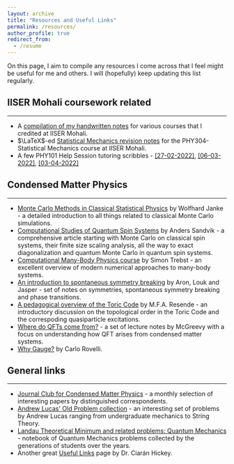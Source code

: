 ```yaml
---
layout: archive
title: "Resources and Useful Links"
permalink: /resources/
author_profile: true
redirect_from:
  - /resume
---
```


On this page, I aim to compile any resources I come across that I feel might be useful for me and others. I will (hopefully) keep updating this list regularly.

## IISER Mohali coursework related
-----
* A [compilation of my handwritten notes](https://github.com/kunal1729verma/lecture_notes_physics_iiserm) for various courses that I credited at IISER Mohali.
* $\LaTeX$-ed [Statistical Mechanics revision notes](https://kunal1729verma.github.io/files/statmechnotes) for the PHY304-Statistical Mechanics course at IISER Mohali. 
* A few PHY101 Help Session tutoring scribbles -  [[27-02-2022]](https://kunal1729verma.github.io/files/hs_scribbles/27-02-2022_HS_notes.pdf), [[06-03-2022]](https://kunal1729verma.github.io/files/hs_scribbles/06-03-2022_HS_notes.pdf), [[03-04-2022]](https://kunal1729verma.github.io/files/hs_scribbles/03-04-2022_HS_notes.pdf) 

## Condensed Matter Physics
-----
* [Monte Carlo Methods in Classical Statistical Physics](https://www.physik.uni-leipzig.de/~janke/Paper/lnp739_079_2008.pdf) by Wolfhard Janke - a detailed introduction to all things related to classical Monte Carlo simulations.
* [Computational Studies of Quantum Spin Systems](https://arxiv.org/abs/1101.3281) by Anders Sandvik - a comprehensive article starting with Monte Carlo on classical spin systems, their finite size scaling analysis, all the way to exact diagonalization and quantum Monte Carlo in quantum spin systems.
* [Computational Many-Body Physics course](http://www.thp.uni-koeln.de/trebst/Lectures/2021-CompManyBody.shtml) by Simon Trebst - an excellent overview of modern numerical approaches to many-body systems.
* [An introduction to spontaneous symmetry breaking](https://scipost.org/10.21468/SciPostPhysLectNotes.11) by Aron, Louk and Jasper - set of notes on symmetries, spontaneous symmetry breaking and phase transitions.
* [A pedagogical overview of the Toric Code](https://arxiv.org/abs/1712.01258) by M.F.A. Resende - an introductory discussion on the topological order in the Toric Code and the correspoding quasiparticle excitations. 
* [Where do QFTs come from?](https://mcgreevy.physics.ucsd.edu/s14/239a-lectures.pdf) - a set of lecture notes by McGreevy with a focus on understanding how QFT arises from condensed matter systems.
* [Why Gauge?](https://arxiv.org/abs/1308.5599) by Carlo Rovelli.

## General links
-----
* [Journal Club for Condensed Matter Physics](https://www.condmatjclub.org/) - a monthly selection of interesting papers by distinguished correspondents.
* [Andrew Lucas' Old Problem collection](https://www.alucasphys.com/problems.html) - an interesting set of problems by Andrew Lucas ranging from undergraduate mechanics to String Theory.
* [Landau Theoretical Minimum and related problems: Quantum Mechanics](http://people.tamu.edu/~abanov/QE/TM-QM.pdf) - notebook of Quantum Mechanics problems collected by the generations of students over the years.
* Another great [Useful Links](https://ciaranhickey.weebly.com/useful-links.html) page by Dr. Ciarán Hickey.
 

